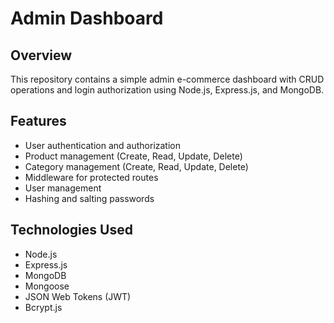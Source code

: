 # Admin Dashboard

## Overview
This repository contains a simple admin e-commerce dashboard with CRUD operations and login authorization using Node.js, Express.js, and MongoDB.

## Features
- User authentication and authorization
- Product management (Create, Read, Update, Delete)
- Category management (Create, Read, Update, Delete)
- Middleware for protected routes
- User management
- Hashing and salting passwords

## Technologies Used
- Node.js
- Express.js
- MongoDB
- Mongoose
- JSON Web Tokens (JWT)
- Bcrypt.js
